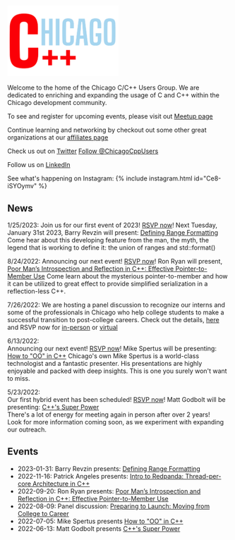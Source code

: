 <link rel="apple-touch-icon" sizes="180x180" href="apple-touch-icon.png">
<link rel="icon" type="image/png" sizes="32x32" href="favicon-32x32.png">
<link rel="icon" type="image/png" sizes="16x16" href="favicon-16x16.png">
<link rel="manifest" href="site.webmanifest">
<link rel="mask-icon" href="safari-pinned-tab.svg" color="#5bbad5">
<meta name="msapplication-TileColor" content="#da532c">
<meta name="theme-color" content="#ffffff">

<img src='ChicagoC++.png' width='50%' height='50%'>

Welcome to the home of the Chicago C/C++ Users Group. We are dedicated to enriching and expanding the usage of C and C++ within the Chicago development community.

To see and register for upcoming events, please visit out [Meetup page](https://www.meetup.com/Chicago-C-CPP-Users-Group)

Continue learning and networking by checkout out some other great organizations at our [affiliates page](./affiliates.md)

Check us out on [Twitter](https://twitter.com/ChicagoCppUsers)
<a href="https://twitter.com/ChicagoCppUsers?ref_src=twsrc%5Etfw" class="twitter-follow-button" data-show-count="false">Follow @ChicagoCppUsers</a>

Follow us on [LinkedIn](https://www.linkedin.com/company/chicago-cpp-users/about/)
<script src="https://platform.linkedin.com/in.js" type="text/javascript"> lang: en_US</script>
<script type="IN/FollowCompany" data-id="81519441" data-counter="none"></script>

See what's happening on Instagram:
{% include instagram.html id="Ce8-iSYOymv" %}

## News

1/25/2023:
Join us for our first event of 2023! [RSVP now](https://www.meetup.com/chicago-c-cpp-users-group/events/291196508/)!
Next Tuesday, January 31st 2023, Barry Revzin will present: [Defining Range Formatting](events/2023-01)
Come hear about this developing feature from the man, the myth, the legend that is working to define it: the union of ranges and std::format()
 
8/24/2022:
Announcing our next event! [RSVP now](https://www.meetup.com/chicago-c-cpp-users-group/events/288020086/)!
Ron Ryan will present, [Poor Man’s Introspection and Reflection in C++: Effective Pointer-to-Member Use](events/2022-09)
Come learn about the mysterious pointer-to-member and how it can be utilized to great effect to provide simplified serialization in a reflection-less C++.

7/26/2022:
We are hosting a panel discussion to recognize our interns and some of the professionals in Chicago who help college students to make a successful transition to post-college careers.
Check out the details, [here](events/2022-08) and RSVP now for [in-person](https://www.meetup.com/chicago-c-cpp-users-group/events/287439990/) or [virtual](https://www.meetup.com/chicago-c-cpp-users-group/events/287440046/)

6/13/2022:  
Announcing our next event! [RSVP now](https://www.meetup.com/Chicago-C-CPP-Users-Group/events/)! Mike Spertus will be presenting: [How to "OO" in C++](events/2022-07)
Chicago's own Mike Spertus is a world-class technologist and a fantastic presenter. His presentations are highly enjoyable and packed with deep insights. This is one you surely won't want to miss.

5/23/2022:  
Our first hybrid event has been scheduled! [RSVP now](https://www.meetup.com/Chicago-C-CPP-Users-Group/events/286101553)! Matt Godbolt will be presenting: [C++'s Super Power](events/2022-06)  
There's a lot of energy for meeting again in person after over 2 years!  
Look for more information coming soon, as we experiment with expanding our outreach.


## Events

* 2023-01-31: Barry Revzin presents: [Defining Range Formatting](events/2023-01)
* 2022-11-16: Patrick Angeles presents: [Intro to Redpanda: Thread-per-core Architecture in C++](events/2022-11)
* 2022-09-20: Ron Ryan presents: [Poor Man’s Introspection and Reflection in C++: Effective Pointer-to-Member Use](events/2022-09)
* 2022-08-09: Panel discussion: [Preparing to Launch: Moving from College to Career](events/2022-08)
* 2022-07-05: Mike Spertus presents [How to "OO" in C++](events/2022-07)
* 2022-06-13: Matt Godbolt presents [C++'s Super Power](events/2022-06)

<script async src="//www.instagram.com/embed.js"></script>
<script async src="https://platform.twitter.com/widgets.js" charset="utf-8"></script>


